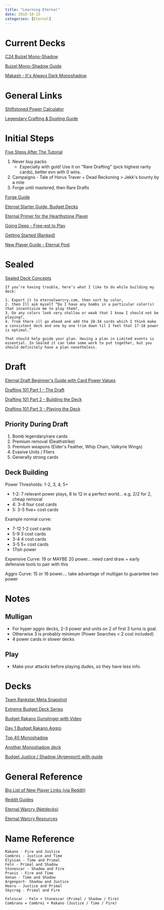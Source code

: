 ```yaml
---
title: "Learning Eternal"
date: 2018-10-15
categories: [Eternal]
---
```


# Current Decks

[C24 Buizel Mono-Shadow](https://eternalwarcry.com/decks/details/amJEqH0R9ao/mono-shadow-masters-c24)

[Buizel Mono-Shadow Guide](https://eternalwarcry.com/decks/details/epLhdmUrS_U/mono-shadow-masters-anti-skycrag)

[Makash - It's Always Dark Monoshadow](https://eternalwarcry.com/decks/details/vNYVFOgr1QU/its-always-dark)

# General Links

[Shiftstoned Power Calculator](https://www.shiftstoned.com/epc/)

[Legendary Crafting & Dusting Guide](https://docs.google.com/spreadsheets/d/1hQqsGTH9Kz8OTUFeJzL6AgKepp8ySnKfda3VKNTwABo/edit#gid=0)

# Initial Steps

[Five Steps After The Tutorial](https://eternaltitans.com/a-rockpackers-guide-for-new-players/)
1. Never buy packs
    - Especially with gold! Use it on "Rare Drafting" (pick highest rarity cards), better evn with 0 wins.
2. Campaigns - Tale of Horus Traver + Dead Reckoning > Jekk's bounty by a mile
3. Forge until mastered, then Rare Drafts

[Forge Guide](https://rngeternal.com/2017/04/01/scions-school-getting-started-ii-forge/)

[Eternal Starter Guide, Budget Decks](https://www.a-space-games.com/eternal-starter-guide)

[Eternal Primer for the Hearthstone Player](https://www.numotgaming.com/eternal-primer-hearthstone-player/)

[Going Deep - Free-est to Play](https://rngeternal.com/2017/10/01/going-deep-free-est-to-play/)

[Getting Started (Ranked)](https://rngeternal.com/2017/04/22/scions-school-getting-started-iii-ranked/)

[New Player Guide - Eternal Post](https://theeternalpost.com/player-guides/new-player-guide)

# Sealed

[Sealed Deck Concepts](https://teamrankstar.com/eternal-sealed-deck-concepts/)

```
If you’re having trouble, here’s what I like to do while building my deck: 

1. Export it to eternalwarcry.com, then sort by color, 
2. then Ill ask myself “Do I have any bombs in a particular color(s) that incentivize me to play them?, 
3. Do any colors look very shallow or weak that I know I should not be playing?, 
4. from there ill go ahead and add the 28-34 cards which I think make a consistent deck and one by one trim down til I feel that 17-18 power is optimal.”  

That should help guide your plan. Having a plan in Limited events is essential. In Sealed it can take some work to put together, but you should definitely have a plan nonetheless.
```

# Draft

[Eternal Draft Beginner's Guide with Card Power Values](http://www.numotgaming.com/eternal-draft-beginners-guide/)

[Drafting 101 Part 1 - The Draft](https://rngeternal.com/2017/09/21/drafting-101-part-1/)

[Drafting 101 Part 2 - Building the Deck](https://rngeternal.com/2017/09/28/drafting-101-part-2-building-the-deck/)

[Drafting 101 Part 3 - Playing the Deck](https://rngeternal.com/2017/10/05/drafting-101-part-3-playing-the-deck/)

## Priority During Draft

1. Bomb legendary/rare cards
2. Premium removal (Deathstrike)
3. Premium weapons (Elder's Feather, Whip Chain, Valkyrie Wings)
4. Evasive Units / Fliers
5. Generally strong cards

## Deck Building

Power Thresholds: 1-2, 3, 4, 5+

- 1-2: 7 relevant power plays, 8 to 12 in a perfect world... e.g. 2/2 for 2, cheap removal
- 4: 3-4 four cost cards
- 5: 3-5 five+ cost cards

Example normal curve:
- 7-12 1-2 cost cards
- 5-9 3 cost cards
- 3-4 4 cost cards
- 3-5 5+ cost cards
- 17ish power

Expensive Curve: 19 or MAYBE 20 power... need card draw + early defensive tools to pair with this

Aggro Curve: 15 or 16 power.... take advantage of mulligan to guarantee two power

# Notes

## Mulligan

- For hyper aggro decks, 2-3 power and units on 2 of first 3 turns is goal.
- Otherwise 3 is probably minimum (Power Searches < 2 cost included)
- 4 power cards in slower decks

## Play

- Make your attacks before playing dudes, so they have less info.


# Decks

[Team Rankstar Meta Snapshot](https://teamrankstar.com/eternal-meta-snapshot-2/)

[Extreme Budget Deck Series](https://theeternalpost.com/competitive-play/budget-decks/extreme/article)

[Budget Rakano Gunslinger with Video](https://eternalwarcry.com/decks/details/j70Md0G1kBc/budget-rakano-gunslinger-w-video-showcase)

[Day 1 Budget Rakano Aggro](https://eternalwarcry.com/decks/details/jcd6DPbYn8s/day-1-budget-rakano)

[Top 40 Monoshadow](https://eternalwarcry.com/decks/details/rI1O6185IDw/into-the-shadowlands-top-40-masters)

[Another Monoshadow deck](https://eternalwarcry.com/decks/details/cnQD0frp0so/masters-mono-shadow)

[Budget Justice / Shadow (Argenport) with guide](https://eternalwarcry.com/decks/details/S071ykERwhs/budget-argenport-deck-w-video-deck-tech-explanation)

# General Reference

[Big List of New Player Links (via Reddit)](https://www.reddit.com/r/EternalCardGame/comments/6q9f39/the_big_giant_list_of_new_player_links/?st=j610jh2f&sh=5fd74367)

[Reddit Guides](https://www.reddit.com/r/EternalCardGame/wiki/guides)

[Eternal Warcry (Netdecks)](https://eternalwarcry.com/)

[Eternal Warcry Resources](https://eternalwarcry.com/resources)

# Name Reference

    Rakano - Fire and Justice
    Combrei - Justice and Time
    Elysian - Time and Primal
    Feln - Primal and Shadow
    Stonescar - Shadow and Fire    
    Praxis - Fire and Time
    Xenan - Time and Shadow
    Argenport- Shadow and Justice
    Hooru - Justice and Primal
    Skycrag - Primal and Fire

    Felnscar - Feln + Stonescar (Primal / Shadow / Fire)
    Combrano = Combrei + Rakano (Justice / Time / Fire)

